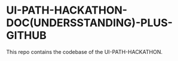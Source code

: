 # UI-PATH-HACKATHON-DOC(UNDERSSTANDING)-PLUS-GITHUB
This repo contains the codebase of the UI-PATH-HACKATHON. 
